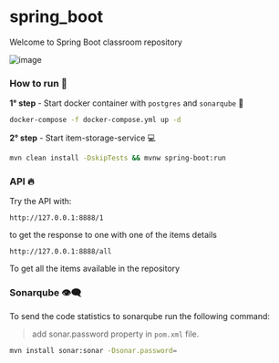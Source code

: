 # spring_boot
Welcome to  Spring Boot classroom repository

![image](https://user-images.githubusercontent.com/29695491/119985600-c3849380-bfba-11eb-88e7-86894ab7012d.png)

### How to run :runner:

**1° step** - Start docker container with `postgres` and `sonarqube` :whale:

```bash
docker-compose -f docker-compose.yml up -d
```

**2° step** - Start item-storage-service :computer:

```bash
mvn clean install -DskipTests && mvnw spring-boot:run
```

### API :fire:

Try the API with:

```
http://127.0.0.1:8888/1
```

to get the response to one with one of the items details

```
http://127.0.0.1:8888/all
```

To get all the items available in the repository

### Sonarqube :eye_speech_bubble:

To send the code statistics to sonarqube run the following command:

> add sonar.password property in `pom.xml` file.

```bash
mvn install sonar:sonar -Dsonar.password=
```
